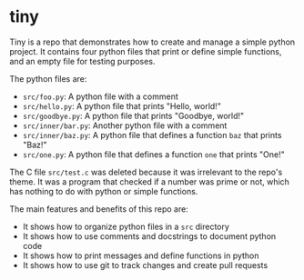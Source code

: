 # tiny
Tiny is a repo that demonstrates how to create and manage a simple python project. It contains four python files that print or define simple functions, and an empty file for testing purposes.

The python files are:

- `src/foo.py`: A python file with a comment
- `src/hello.py`: A python file that prints "Hello, world!"
- `src/goodbye.py`: A python file that prints "Goodbye, world!"
- `src/inner/bar.py`: Another python file with a comment
- `src/inner/baz.py`: A python file that defines a function `baz` that prints "Baz!"
- `src/one.py`: A python file that defines a function `one` that prints "One!"

The C file `src/test.c` was deleted because it was irrelevant to the repo's theme. It was a program that checked if a number was prime or not, which has nothing to do with python or simple functions.

The main features and benefits of this repo are:

- It shows how to organize python files in a `src` directory
- It shows how to use comments and docstrings to document python code
- It shows how to print messages and define functions in python
- It shows how to use git to track changes and create pull requests
